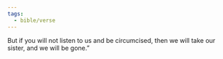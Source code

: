 ```yaml
---
tags:
  - bible/verse
---
```

But if you will not listen to us and be circumcised, then we will take our sister, and we will be gone.”